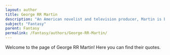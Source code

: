 ```yaml
---
layout: author
title: George RR Martin
description: "An American novelist and television producer, Martin is best known for his epic fantasy series 'A Song of Ice and Fire', which inspired the HBO series 'Game of Thrones', known for its complex characters and intricate plots."
subject: "Fantasy"
parent: Fantasy
permalink: /Fantasy/authors/George-RR-Martin/
---
```


Welcome to the page of George RR Martin! Here you can find their quotes.
